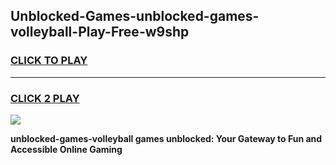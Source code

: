 
## Unblocked-Games-unblocked-games-volleyball-Play-Free-w9shp
<h3>
<a href="https://premium76.site?title=unblocked-games-volleyball&ref=18A">CLICK TO PLAY</a></h3>
<hr>

<h3>
<a href="https://premium76.site?title=unblocked-games-volleyball&ref=18A">CLICK 2 PLAY</a>
  
</h3>

<a href="https://premium76.site?title=unblocked-games-volleyball&ref=18A"><img src="https://clearcache.store/games.png"></a>


**unblocked-games-volleyball games unblocked: Your Gateway to Fun and Accessible Online Gaming**
